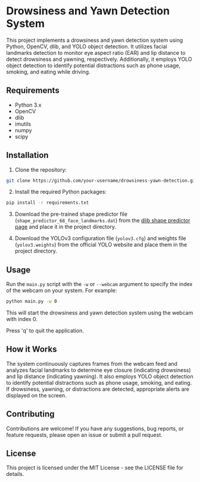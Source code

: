# Drowsiness and Yawn Detection System

This project implements a drowsiness and yawn detection system using Python, OpenCV, dlib, and YOLO object detection. It utilizes facial landmarks detection to monitor eye aspect ratio (EAR) and lip distance to detect drowsiness and yawning, respectively. Additionally, it employs YOLO object detection to identify potential distractions such as phone usage, smoking, and eating while driving.

## Requirements

- Python 3.x
- OpenCV
- dlib
- imutils
- numpy
- scipy

## Installation

1. Clone the repository:

```bash
git clone https://github.com/your-username/drowsiness-yawn-detection.git
```

2. Install the required Python packages:

```bash
pip install -r requirements.txt
```

3. Download the pre-trained shape predictor file (`shape_predictor_68_face_landmarks.dat`) from the [dlib shape predictor page](http://dlib.net/files/shape_predictor_68_face_landmarks.dat.bz2) and place it in the project directory.

4. Download the YOLOv3 configuration file (`yolov3.cfg`) and weights file (`yolov3.weights`) from the official YOLO website and place them in the project directory.

## Usage

Run the `main.py` script with the `-w` or `--webcam` argument to specify the index of the webcam on your system. For example:

```bash
python main.py -w 0
```

This will start the drowsiness and yawn detection system using the webcam with index 0.

Press 'q' to quit the application.

## How it Works

The system continuously captures frames from the webcam feed and analyzes facial landmarks to determine eye closure (indicating drowsiness) and lip distance (indicating yawning). It also employs YOLO object detection to identify potential distractions such as phone usage, smoking, and eating. If drowsiness, yawning, or distractions are detected, appropriate alerts are displayed on the screen.

## Contributing

Contributions are welcome! If you have any suggestions, bug reports, or feature requests, please open an issue or submit a pull request.

## License

This project is licensed under the MIT License - see the LICENSE file for details.
